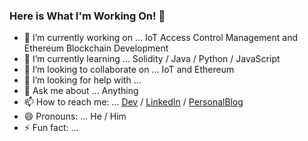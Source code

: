 ### Here is What I'm Working On! 👋


- 🔭 I’m currently working on ... IoT Access Control Management and Ethereum Blockchain Development
- 🌱 I’m currently learning ... Solidity / Java / Python / JavaScript
- 👯 I’m looking to collaborate on ... IoT and Ethereum
- 🤔 I’m looking for help with ... 
- 💬 Ask me about ... Anything
- 📫 How to reach me: ... [Dev](https://dev.to/yongchanghe)  /  [LinkedIn](https://www.linkedin.com/in/yongchang-he-935405135/)  /  [PersonalBlog](http://yonglearner.com)
- 😄 Pronouns: ... He / Him
- ⚡ Fun fact: ...

